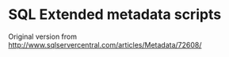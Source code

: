 ﻿SQL Extended metadata scripts
=============================

Original version from http://www.sqlservercentral.com/articles/Metadata/72608/